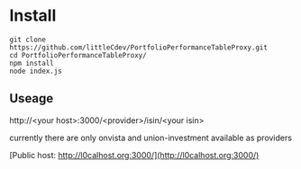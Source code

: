 # Install
```
git clone https://github.com/littleCdev/PortfolioPerformanceTableProxy.git
cd PortfolioPerformanceTableProxy/
npm install
node index.js
```

## Useage
http://\<your host\>:3000/\<provider\>/isin/\<your isin\>

currently there are only onvista and union-investment available as providers


[Public host:  http://l0calhost.org:3000/](http://l0calhost.org:3000/)